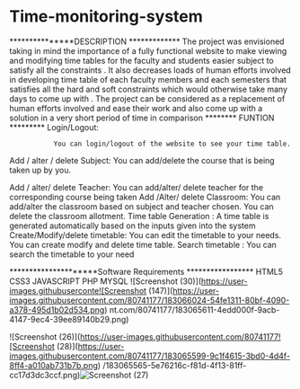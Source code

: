 # Time-monitoring-system
***************DESCRIPTION *************
The project was envisioned taking in mind the importance of a fully functional website to make viewing and modifying time tables for the faculty and students easier subject to satisfy all the constraints . 
It also decreases loads of human efforts involved in developing time table of each faculty members and each semesters that satisfies all the hard and soft constraints which would otherwise take many days to come up with . 
The project can be considered as a replacement of human efforts involved and ease their work and also come up with a solution in a very short period of time in comparison 
******** FUNTION *********
Login/Logout:    

               You can login/logout of the website to see your time table.

Add / alter / delete Subject: 
                   You can add/delete the course that is being taken up by you.

Add / alter/ delete Teacher:
  You can add/alter/ delete teacher for the corresponding course being taken
Add /Alter/ delete Classroom: 
                                 You can add/alter the classroom based on subject and teacher chosen. You can delete the classroom allotment.
 Time table Generation : 
A time table is generated automatically based on the inputs given into the system
Create/Modify/delete timetable: 
                                 You can edit the timetable to your needs. You can create modify and delete time table.
Search timetable : 
                                     You can search the timetable to your need

*********************Software Requirements *****************
HTML5 CSS3 JAVASCRIPT PHP MYSQL
![Screenshot (30)](https://user-images.githubuserconte![Screenshot (147)](https://user-images.githubusercontent.com/80741177/183066024-54fe1311-80bf-4090-a378-495d1b02d534.png)
nt.com/80741177/183065611-4edd000f-9acb-4147-9ec4-39ee89140b29.png)

![Screenshot (26)](https://user-images.githubusercontent.com/80741177![Screenshot (28)](https://user-images.githubusercontent.com/80741177/183065599-9c1f4615-3bd0-4d4f-8ff4-a010ab731b7b.png)
/183065565-5e76216c-f81d-4f13-81ff-cc17d3dc3ccf.png)![Screenshot (27)](https://user-images.githubusercontent.com/80741177/183065578-56d921b4-1df1-4395-bc6f-6a61f9472e00.png)




